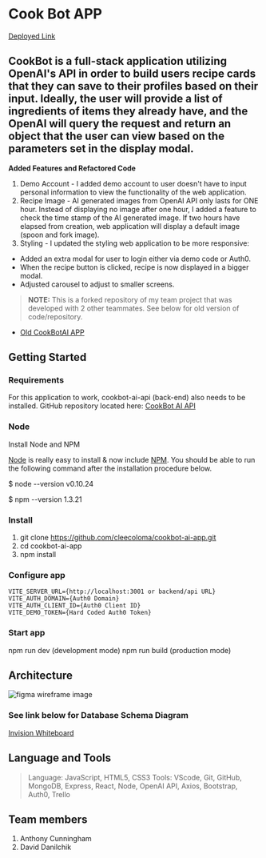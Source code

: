 # Cook Bot APP
[Deployed Link](https://cookbot-ai-app.netlify.app/)
## CookBot is a full-stack application utilizing OpenAI's API in order to build users recipe cards that they can save to their profiles based on their input. Ideally, the user will provide a list of ingredients of items they already have, and the OpenAI will query the request and return an object that the user can view based on the parameters set in the display modal.

**Added Features and Refactored Code**
1. Demo Account - I added demo account to user doesn't have to input personal information to view the functionality of the web application.
2. Recipe Image - AI generated images from OpenAI API only lasts for ONE hour. Instead of displaying no image after one hour, I added a feature to check the time stamp of the AI generated image. If two hours have elapsed from creation, web application will display a default image (spoon and fork image).
3. Styling - I updated the styling web application to be more responsive:
  * Added an extra modal for user to login either via demo code or Auth0.
  * When the recipe button is clicked, recipe is now displayed in a bigger modal.
  * Adjusted carousel to adjust to smaller screens.



> **NOTE:** This is a forked repository of my team project that was developed with 2 other teammates. See below for old version of code/repository.
* [Old CookBotAI APP](https://github.com/CookBotAI/cook-bot-app)

## Getting Started

### Requirements

For this application to work, cookbot-ai-api (back-end) also needs to be installed. GitHub repository located here: 
[CookBot AI API](https://github.com/cleecoloma/cookbot-ai-api)

### Node

Install Node and NPM

[Node](http://nodejs.org/) is really easy to install & now include [NPM](https://npmjs.org/).
You should be able to run the following command after the installation procedure
below.

$ node --version
v0.10.24

$ npm --version
1.3.21

### Install

1. git clone https://github.com/cleecoloma/cookbot-ai-app.git
2. cd cookbot-ai-app
3. npm install

### Configure app

```text
VITE_SERVER_URL={http://localhost:3001 or backend/api URL}
VITE_AUTH_DOMAIN={Auth0 Domain}
VITE_AUTH_CLIENT_ID={Auth0 Client ID}
VITE_DEMO_TOKEN={Hard Coded Auth0 Token}
```

### Start app

npm run dev (development mode)
npm run build (production mode)


## Architecture
![figma wireframe image](https://github.com/CookBotAI/cook-bot-app/assets/53655406/e47ceb9f-bb96-458f-921f-59c713052e38)

### See link below for Database Schema Diagram
[Invision Whiteboard](https://codepeoples.invisionapp.com/freehand/Code-301-Project-WSprYFpy9?inviteToken=022587-dfbf0397de430aaecb044f49649ae883)

## Language and Tools
> Language: JavaScript, HTML5, CSS3
> Tools: VScode, Git, GitHub, MongoDB, Express, React, Node, OpenAI API, Axios, Bootstrap, Auth0, Trello

## Team members
1. Anthony Cunningham
2. David Danilchik

